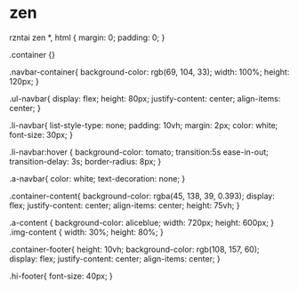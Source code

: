 # zen
rzntai zen
*,
html {
margin: 0;
padding: 0;
}

.container {}

.navbar-container{
background-color: rgb(69, 104, 33);
width: 100%;
height: 120px;
}

.ul-navbar{
display: flex;
height: 80px;
justify-content: center;
align-items: center;
}

.li-navbar{
list-style-type: none;
padding: 10vh;
margin: 2px;
color: white;
font-size: 30px;
}

.li-navbar:hover {
    background-color: tomato;
    transition:5s ease-in-out;
    transition-delay: 3s;
    border-radius: 8px;
}

.a-navbar{
    color: white;
    text-decoration: none;
}

.container-content{
    background-color: rgba(45, 138, 39, 0.393);
    display: flex;
    justify-content: center;
    align-items: center;
        height: 75vh;
}

.a-content {
    background-color: aliceblue;
    width: 720px;
    height: 600px;
}
.img-content {
    width: 30%;
    height: 80%;
}

.container-footer{
    height: 10vh;
background-color: rgb(108, 157, 60);
display: flex;
justify-content: center;
align-items: center;
}

.hi-footer{
font-size: 40px;
}
